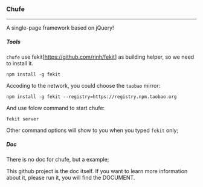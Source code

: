 ### Chufe

----------------------

A single-page framework based on jQuery!

##### Tools

`chufe` use fekit[https://github.com/rinh/fekit] as building helper, so we need to install it.

```
npm install -g fekit
```

Accoding to the network, you could choose the `taobao` mirror:
```
npm install -g fekit --registry=https://registry.npm.taobao.org
```

And use folow command to start chufe:
```
fekit server
```

Other command options will show to you when you typed `fekit` only;

##### Doc

There is no doc for chufe, but a example;

This github project is the doc itself. If you  want to learn more information about it,
please run it, you will find the DOCUMENT.